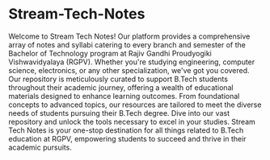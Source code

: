 # Stream-Tech-Notes
Welcome to Stream Tech Notes! Our platform provides a comprehensive array of notes and syllabi catering to every branch and semester of the Bachelor of Technology program at Rajiv Gandhi Proudyogiki Vishwavidyalaya (RGPV). Whether you're studying engineering, computer science, electronics, or any other specialization, we've got you covered. Our repository is meticulously curated to support B.Tech students throughout their academic journey, offering a wealth of educational materials designed to enhance learning outcomes. From foundational concepts to advanced topics, our resources are tailored to meet the diverse needs of students pursuing their B.Tech degree. Dive into our vast repository and unlock the tools necessary to excel in your studies. Stream Tech Notes is your one-stop destination for all things related to B.Tech education at RGPV, empowering students to succeed and thrive in their academic pursuits.
